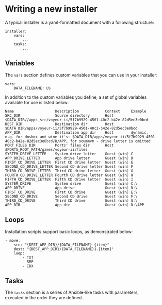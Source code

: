 # Writing a new installer

A typical installer is a yaml-formatted document with a following structure:

    installer:
        vars:
            ...
        tasks:
            ...

## Variables

The `vars` section defines custom variables that you can use in your installer:

    vars:
        DATA_FILENAME: US

In addition to the custom variables you define, a set of global variables available for use is listed below:

    Name                   Description            Context     Example
    SRC_DIR                Source directory       Host        $DATA_DIR//apps_src/voyeur-ii/5f7b9929-4501-40c2-b42e-82d5ec3e0bcd
    DEST_DIR               Destination dir        Host        $DATA_DIR/apps/voyeur-ii/5f7b9929-4501-40c2-b42e-82d5ec3e0bcd
    APP_DIR                Destination app dir    Host        dynamic, e.g. for dosbox and wine it's: $DATA_DIR/apps/voyeur-ii/5f7b9929-4501-40c2-b42e-82d5ec3e0bcd/D/APP, for scummvm - drive letter is omitted
    PORT_FILES_DIR         Ports' files dir       Host        $PORTS_ROOT_PATH/games/voyeur-ii/files
    SYSTEM_DRIVE_LETTER    System drive letter    Guest (win) C
    APP_DRIVE_LETTER       App drive letter       Guest (win) D
    FIRST_CD_DRIVE_LETTER  First CD drive letter  Guest (win) E
    SECOND_CD_DRIVE_LETTER Second CD drive letter Guest (win) F
    THIRD_CD_DRIVE_LETTER  Third CD drive letter  Guest (win) G
    FOURTH_CD_DRIVE_LETTER Fourth CD drive letter Guest (win) H
    FIFTH_CD_DRIVE_LETTER  Fifth CD drive letter  Guest (win) I
    SYSTEM_DRIVE           System drive           Guest (win) C:\
    APP_DRIVE              App drive              Guest (win) D:\
    FIRST_CD_DRIVE         First CD drive         Guest (win) E:\
    SECOND_CD_DRIVE        Second CD drive        Guest (win) F:\
    THIRD_CD_DRIVE         Third CD drive         Guest (win) G:\
    APP_DIR                App dir                Guest (win) D:\APP

## Loops

Installation scripts support basic loops, as demonstrated below:

    - move:
        src: "{DEST_APP_DIR}/{DATA_FILENAME}.{item}"
        dest: "{DEST_APP_DIR}/{DATA_FILENAME}1.{item}"
        loop:
            - TXT
            - SMP
            - IDX

## Tasks

The `tasks` section is a series of Ansible-like tasks with parameters, executed in the order they are defined.
